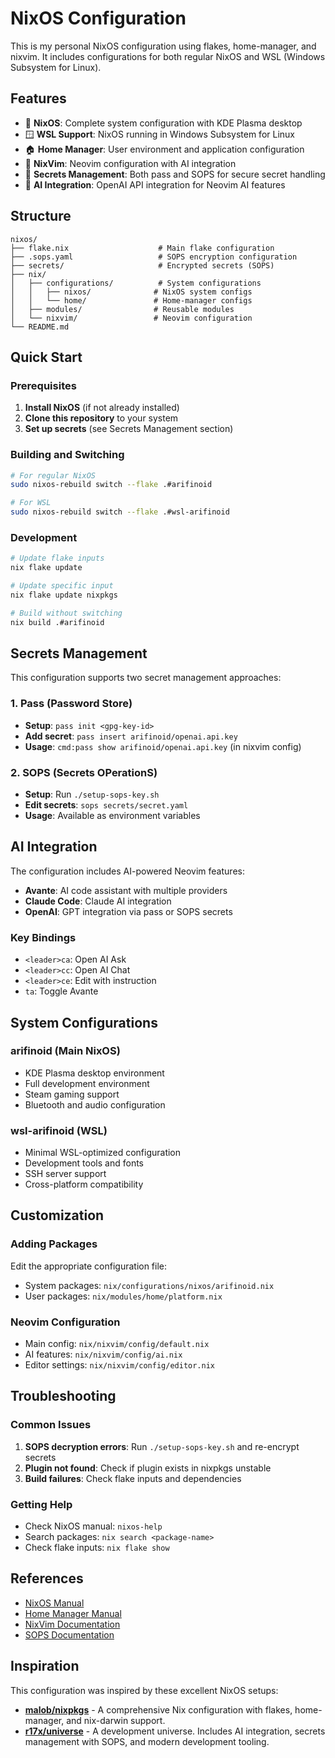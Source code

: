 # NixOS Configuration

This is my personal NixOS configuration using flakes, home-manager, and nixvim. It includes configurations for both regular NixOS and WSL (Windows Subsystem for Linux).

## Features

- 🐧 **NixOS**: Complete system configuration with KDE Plasma desktop
- 🪟 **WSL Support**: NixOS running in Windows Subsystem for Linux
- 🏠 **Home Manager**: User environment and application configuration
- 🎨 **NixVim**: Neovim configuration with AI integration
- 🔐 **Secrets Management**: Both pass and SOPS for secure secret handling
- 🤖 **AI Integration**: OpenAI API integration for Neovim AI features

## Structure

```
nixos/
├── flake.nix                    # Main flake configuration
├── .sops.yaml                   # SOPS encryption configuration
├── secrets/                     # Encrypted secrets (SOPS)
├── nix/
│   ├── configurations/          # System configurations
│   │   ├── nixos/              # NixOS system configs
│   │   └── home/               # Home-manager configs
│   ├── modules/                # Reusable modules
│   └── nixvim/                 # Neovim configuration
└── README.md
```

## Quick Start

### Prerequisites

1. **Install NixOS** (if not already installed)
2. **Clone this repository** to your system
3. **Set up secrets** (see Secrets Management section)

### Building and Switching

```bash
# For regular NixOS
sudo nixos-rebuild switch --flake .#arifinoid

# For WSL
sudo nixos-rebuild switch --flake .#wsl-arifinoid
```

### Development

```bash
# Update flake inputs
nix flake update

# Update specific input
nix flake update nixpkgs

# Build without switching
nix build .#arifinoid
```

## Secrets Management

This configuration supports two secret management approaches:

### 1. Pass (Password Store)
- **Setup**: `pass init <gpg-key-id>`
- **Add secret**: `pass insert arifinoid/openai.api.key`
- **Usage**: `cmd:pass show arifinoid/openai.api.key` (in nixvim config)

### 2. SOPS (Secrets OPerationS)
- **Setup**: Run `./setup-sops-key.sh`
- **Edit secrets**: `sops secrets/secret.yaml`
- **Usage**: Available as environment variables

## AI Integration

The configuration includes AI-powered Neovim features:

- **Avante**: AI code assistant with multiple providers
- **Claude Code**: Claude AI integration
- **OpenAI**: GPT integration via pass or SOPS secrets

### Key Bindings
- `<leader>ca`: Open AI Ask
- `<leader>cc`: Open AI Chat  
- `<leader>ce`: Edit with instruction
- `ta`: Toggle Avante

## System Configurations

### arifinoid (Main NixOS)
- KDE Plasma desktop environment
- Full development environment
- Steam gaming support
- Bluetooth and audio configuration

### wsl-arifinoid (WSL)
- Minimal WSL-optimized configuration
- Development tools and fonts
- SSH server support
- Cross-platform compatibility

## Customization

### Adding Packages
Edit the appropriate configuration file:
- System packages: `nix/configurations/nixos/arifinoid.nix`
- User packages: `nix/modules/home/platform.nix`

### Neovim Configuration
- Main config: `nix/nixvim/config/default.nix`
- AI features: `nix/nixvim/config/ai.nix`
- Editor settings: `nix/nixvim/config/editor.nix`

## Troubleshooting

### Common Issues

1. **SOPS decryption errors**: Run `./setup-sops-key.sh` and re-encrypt secrets
2. **Plugin not found**: Check if plugin exists in nixpkgs unstable
3. **Build failures**: Check flake inputs and dependencies

### Getting Help

- Check NixOS manual: `nixos-help`
- Search packages: `nix search <package-name>`
- Check flake inputs: `nix flake show`

## References

- [NixOS Manual](https://nixos.org/manual/nixos/stable/)
- [Home Manager Manual](https://nix-community.github.io/home-manager/)
- [NixVim Documentation](https://github.com/nix-community/nixvim)
- [SOPS Documentation](https://github.com/mozilla/sops)

## Inspiration

This configuration was inspired by these excellent NixOS setups:

- **[malob/nixpkgs](https://github.com/malob/nixpkgs)** - A comprehensive Nix configuration with flakes, home-manager, and nix-darwin support.
- **[r17x/universe](https://github.com/r17x/universe)** - A development universe. Includes AI integration, secrets management with SOPS, and modern development tooling.
